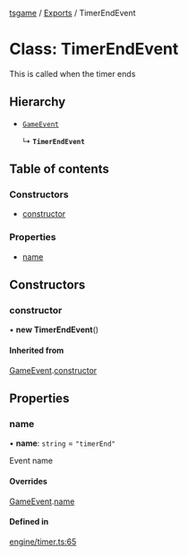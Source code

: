 [tsgame](../README.md) / [Exports](../modules.md) / TimerEndEvent

# Class: TimerEndEvent

This is called when the timer ends

## Hierarchy

- [`GameEvent`](GameEvent.md)

  ↳ **`TimerEndEvent`**

## Table of contents

### Constructors

- [constructor](TimerEndEvent.md#constructor)

### Properties

- [name](TimerEndEvent.md#name)

## Constructors

### constructor

• **new TimerEndEvent**()

#### Inherited from

[GameEvent](GameEvent.md).[constructor](GameEvent.md#constructor)

## Properties

### name

• **name**: `string` = `"timerEnd"`

Event name

#### Overrides

[GameEvent](GameEvent.md).[name](GameEvent.md#name)

#### Defined in

[engine/timer.ts:65](https://github.com/ashleycheung/tsgame/blob/cc6eba3/src/engine/timer.ts#L65)
